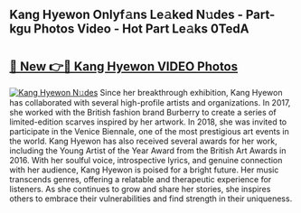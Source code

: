 ## Kang Hyewon Onlyf𝚊ns Le𝚊ked N𝚞des - Part-kgu Photos Video - Hot Part Le𝚊ks 0TedA

# <h2><a href="http://ab41386.deff.icu/?id=Kang+Hyewon">🔗 New 👉🔴 Kang Hyewon VIDEO Photos</a></h2>

[![Kang Hyewon N𝚞des](https://i.imgur.com/rIISA9y.gif)](http://ab41386.deff.icu/?id=Kang+Hyewon)
Since her breakthrough exhibition, Kang Hyewon has collaborated with several high-profile artists and organizations. In 2017, she worked with the British fashion brand Burberry to create a series of limited-edition scarves inspired by her artwork. In 2018, she was invited to participate in the Venice Biennale, one of the most prestigious art events in the world. Kang Hyewon has also received several awards for her work, including the Young Artist of the Year Award from the British Art Awards in 2016. With her soulful voice, introspective lyrics, and genuine connection with her audience, Kang Hyewon is poised for a bright future. Her music transcends genres, offering a relatable and therapeutic experience for listeners. As she continues to grow and share her stories, she inspires others to embrace their vulnerabilities and find strength in their uniqueness.
